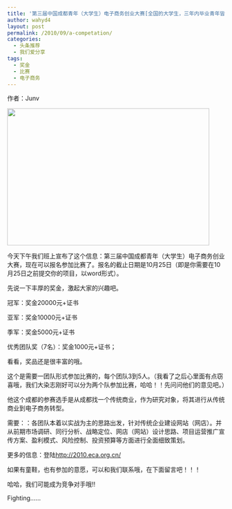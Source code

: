 ```yaml
---
title: '第三届中国成都青年（大学生）电子商务创业大赛[全国的大学生，三年内毕业青年皆可参加哦]'
author: wahyd4
layout: post
permalink: /2010/09/a-competation/
categories:
  - 头条推荐
  - 我们爱分享
tags:
  - 奖金
  - 比赛
  - 电子商务
---
```

作者：Junv

[<img class="aligncenter size-full wp-image-473" title="111" src="http://www.junv.info/wp-content/uploads/2010/09/111.jpg" alt="" width="468" height="317" />][1]

今天下午我们班上宣布了这个信息：第三届中国成都青年（大学生）电子商务创业大赛，现在可以报名参加比赛了。报名的截止日期是10月25日（即是你需要在10月25日之前提交你的项目，以word形式）。

先说一下丰厚的奖金，激起大家的兴趣吧。

冠军：奖金20000元+证书

亚军：奖金10000元+证书

季军：奖金5000元+证书

优秀团队奖（7名）：奖金1000元+证书；

看看，奖品还是很丰富的哦。

这个是需要一团队形式参加比赛的，每个团队3到5人。（我看了之后心里面有点窃喜哦，我们大染志刚好可以分为两个队参加比赛，哈哈！！先问问他们的意见吧。）

他这个成都的参赛选手是从成都找一个传统商业，作为研究对象，将其进行从传统商业到电子商务转型。

需要：：各团队本着以实战为主的思路出发，针对传统企业建设网站（网店）。并从前期市场调研、同行分析、战略定位、网店（网站）设计思路、项目运营推广宣传方案、盈利模式、风险控制、投资预算等方面进行全面细致策划。

更多的信息：登陆<http://2010.eca.org.cn/>

如果有童鞋，也有参加的意愿，可以和我们联系哦，在下面留言吧！！！

哈哈，我们可能成为竞争对手哦!!

Fighting……

 [1]: http://www.junv.info/wp-content/uploads/2010/09/111.jpg
